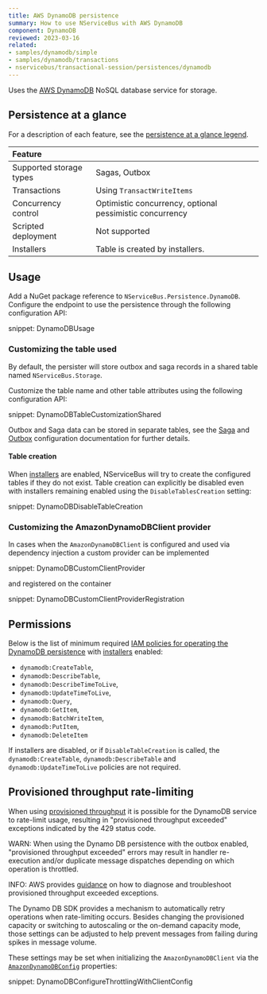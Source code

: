 ```yaml
---
title: AWS DynamoDB persistence
summary: How to use NServiceBus with AWS DynamoDB
component: DynamoDB
reviewed: 2023-03-16
related:
- samples/dynamodb/simple
- samples/dynamodb/transactions
- nservicebus/transactional-session/persistences/dynamodb
---
```


Uses the [AWS DynamoDB](https://aws.amazon.com/pm/dynamodb/) NoSQL database service for storage.

## Persistence at a glance

For a description of each feature, see the [persistence at a glance legend](/persistence/#persistence-at-a-glance).

|Feature                    |   |
|:---                       |---
|Supported storage types    |Sagas, Outbox
|Transactions               |Using `TransactWriteItems`
|Concurrency control        |Optimistic concurrency, optional pessimistic concurrency
|Scripted deployment        |Not supported
|Installers                 |Table is created by installers.

## Usage

Add a NuGet package reference to `NServiceBus.Persistence.DynamoDB`. Configure the endpoint to use the persistence through the following configuration API:

snippet: DynamoDBUsage

### Customizing the table used

By default, the persister will store outbox and saga records in a shared table named `NServiceBus.Storage`.

Customize the table name and other table attributes using the following configuration API:

snippet: DynamoDBTableCustomizationShared

Outbox and Saga data can be stored in separate tables, see the [Saga](/persistence/dynamodb/sagas.md) and [Outbox](/persistence/dynamodb/outbox.md) configuration documentation for further details.

#### Table creation

When [installers](/nservicebus/operations/installers.md) are enabled, NServiceBus will try to create the configured tables if they do not exist. Table creation can explicitly be disabled even with installers remaining enabled using the `DisableTablesCreation` setting:

snippet: DynamoDBDisableTableCreation

### Customizing the AmazonDynamoDBClient provider

In cases when the `AmazonDynamoDBClient` is configured and used via dependency injection a custom provider can be implemented

snippet: DynamoDBCustomClientProvider

and registered on the container

snippet: DynamoDBCustomClientProviderRegistration

## Permissions

Below is the list of minimum required [IAM policies for operating the DynamoDB persistence](https://docs.aws.amazon.com/amazondynamodb/latest/developerguide/security_iam_service-with-iam.html) with [installers](/nservicebus/operations/installers.md) enabled:

  - `dynamodb:CreateTable`,
  - `dynamodb:DescribeTable`,
  - `dynamodb:DescribeTimeToLive`,
  - `dynamodb:UpdateTimeToLive`,
  - `dynamodb:Query`,
  - `dynamodb:GetItem`,
  - `dynamodb:BatchWriteItem`,
  - `dynamodb:PutItem`,
  - `dynamodb:DeleteItem`

If installers are disabled, or if `DisableTableCreation` is called, the `dynamodb:CreateTable`, `dynamodb:DescribeTable` and `dynamodb:UpdateTimeToLive` policies are not required.

## Provisioned throughput rate-limiting

When using [provisioned throughput](https://docs.aws.amazon.com/amazondynamodb/latest/developerguide/ProvisionedThroughput.html) it is possible for the DynamoDB service to rate-limit usage, resulting in "provisioned throughput exceeded" exceptions indicated by the 429 status code.

WARN: When using the Dynamo DB persistence with the outbox enabled, "provisioned throughput exceeded" errors may result in handler re-execution and/or duplicate message dispatches depending on which operation is throttled.

INFO: AWS provides [guidance](https://docs.aws.amazon.com/amazondynamodb/latest/developerguide/ProvisionedThroughput.html#ProvisionedThroughput.Troubleshooting) on how to diagnose and troubleshoot provisioned throughput exceeded exceptions.

The Dynamo DB SDK provides a mechanism to automatically retry operations when rate-limiting occurs. Besides changing the provisioned capacity or switching to autoscaling or the on-demand capacity mode, those settings can be adjusted to help prevent messages from failing during spikes in message volume.

These settings may be set when initializing the `AmazonDynamoDBClient` via the [`AmazonDynamoDBConfig`](https://docs.aws.amazon.com/sdk-for-net/v3/developer-guide/retries-timeouts.html) properties:

snippet: DynamoDBConfigureThrottlingWithClientConfig
